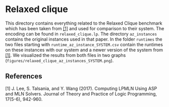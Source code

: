 # Relaxed clique

This directory contains everything related to the Relaxed Clique benchmark which has been taken from  [[1]](#1) and used for comparison to their system. The encoding can be found in `relaxed_clique.lp`. The directory `az_instances` contains the original instances used in that paper. In the folder `runtimes` the two files starting with `runtime_az_instance_SYSTEM.csv` contain the runtimes on these instances with our system and a newer version of the system from [[1]](#1). We visualized the results from both files in two graphs (`figures/relaxed_clique_az_instances_SYSTEM.png`).


## References
<a id="1">[1]</a>
J. Lee, S. Talsania, and Y. Wang (2017).
Computing LPMLN Using ASP and MLN Solvers.
Journal of Theory and Practice of Logic Programming, 17(5-6), 942-960.
